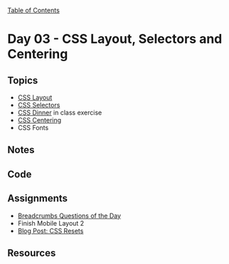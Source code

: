 [Table of Contents](/README.md)

# Day 03 - CSS Layout, Selectors and Centering

## Topics
* [CSS Layout](/units/css-layout/README.md)
* [CSS Selectors](/units/css-selectors/README.md)
* [CSS Dinner](http://flukeout.github.io/) in class exercise
* [CSS Centering](/units/css-centering/README.md)
* CSS Fonts

## Notes
<!-- More detailed notes from class, including whiteboard photos etc -->

## Code
<!-- Make sure to update the XX in the folder name if you uncomment this block-->
<!-- [Code we wrote in class today](https://github.com/TIY-Austin-Front-End-Engineering/Curriculum/tree/feb2016/notes/day-XX/code) -->

## Assignments
* [Breadcrumbs Questions of the Day](https://online.theironyard.com/library/paths/115/units/377/assignments/644)
* Finish Mobile Layout 2
* [Blog Post: CSS Resets](https://online.theironyard.com/library/paths/115/units/377/assignments/645)

## Resources

